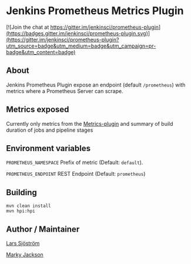 # Jenkins Prometheus Metrics Plugin

[![Join the chat at https://gitter.im/jenkinsci/prometheus-plugin](https://badges.gitter.im/jenkinsci/prometheus-plugin.svg)](https://gitter.im/jenkinsci/prometheus-plugin?utm_source=badge&utm_medium=badge&utm_campaign=pr-badge&utm_content=badge)

## About
Jenkins Prometheus Plugin expose an endpoint (default `/prometheus`) with metrics where a Prometheus Server can scrape.

## Metrics exposed
Currently only metrics from the [Metrics-plugin](https://github.com/jenkinsci/metrics-plugin) and summary of build
duration of jobs and pipeline stages

## Environment variables

`PROMETHEUS_NAMESPACE` Prefix of metric (Default: `default`).

`PROMETHEUS_ENDPOINT` REST Endpoint (Default: `prometheus`)

## Building

    mvn clean install
    mvn hpi:hpi

## Author / Maintainer
[Lars Sjöström](https://github.com/lsjostro)

[Marky Jackson](https://github.com/markyjackson-taulia)


